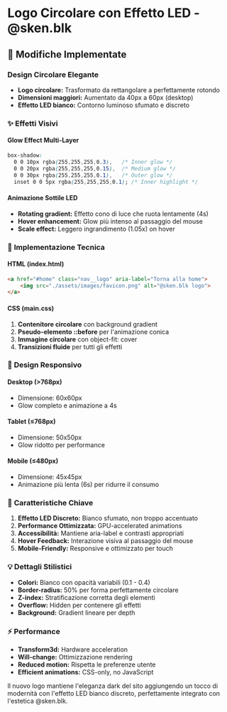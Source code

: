 # Logo Circolare con Effetto LED - @sken.blk

## 🎨 Modifiche Implementate

### **Design Circolare Elegante**
- **Logo circolare:** Trasformato da rettangolare a perfettamente rotondo
- **Dimensioni maggiori:** Aumentato da 40px a 60px (desktop)
- **Effetto LED bianco:** Contorno luminoso sfumato e discreto

### ✨ **Effetti Visivi**

#### **Glow Effect Multi-Layer**
```css
box-shadow: 
  0 0 10px rgba(255,255,255,0.3),   /* Inner glow */
  0 0 20px rgba(255,255,255,0.15),  /* Medium glow */
  0 0 30px rgba(255,255,255,0.1),   /* Outer glow */
  inset 0 0 5px rgba(255,255,255,0.1); /* Inner highlight */
```

#### **Animazione Sottile LED**
- **Rotating gradient:** Effetto cono di luce che ruota lentamente (4s)
- **Hover enhancement:** Glow più intenso al passaggio del mouse
- **Scale effect:** Leggero ingrandimento (1.05x) on hover

### 🔧 **Implementazione Tecnica**

#### **HTML (index.html)**
```html
<a href="#home" class="nav__logo" aria-label="Torna alla home">
    <img src="./assets/images/favicon.png" alt="@sken.blk logo">
</a>
```

#### **CSS (main.css)**
1. **Contenitore circolare** con background gradient
2. **Pseudo-elemento ::before** per l'animazione conica
3. **Immagine circolare** con object-fit: cover
4. **Transizioni fluide** per tutti gli effetti

### 📱 **Design Responsivo**

#### **Desktop (>768px)**
- Dimensione: 60x60px
- Glow completo e animazione a 4s

#### **Tablet (≤768px)**  
- Dimensione: 50x50px
- Glow ridotto per performance

#### **Mobile (≤480px)**
- Dimensione: 45x45px  
- Animazione più lenta (6s) per ridurre il consumo

### 🎯 **Caratteristiche Chiave**

1. **Effetto LED Discreto:** Bianco sfumato, non troppo accentuato
2. **Performance Ottimizzata:** GPU-accelerated animations
3. **Accessibilità:** Mantiene aria-label e contrasti appropriati
4. **Hover Feedback:** Interazione visiva al passaggio del mouse
5. **Mobile-Friendly:** Responsive e ottimizzato per touch

### 💡 **Dettagli Stilistici**

- **Colori:** Bianco con opacità variabili (0.1 - 0.4)
- **Border-radius:** 50% per forma perfettamente circolare
- **Z-index:** Stratificazione corretta degli elementi
- **Overflow:** Hidden per contenere gli effetti
- **Background:** Gradient lineare per depth

### ⚡ **Performance**

- **Transform3d:** Hardware acceleration
- **Will-change:** Ottimizzazione rendering
- **Reduced motion:** Rispetta le preferenze utente
- **Efficient animations:** CSS-only, no JavaScript

Il nuovo logo mantiene l'eleganza dark del sito aggiungendo un tocco di modernità con l'effetto LED bianco discreto, perfettamente integrato con l'estetica @sken.blk.